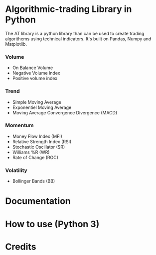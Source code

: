 # Algorithmic-trading Library in Python

The AT library is a python library than can be used to create trading algorithems using technical indicators. It's built on Pandas, Numpy and Matplotlib.
### Volume
   * On Balance Volume
   * Negative Volume Index
   * Positive volume index
### Trend
   * Simple Moving Average
   * Exponentiel Moving Average
   * Moving Average Convergence Divergence (MACD)
   
### Momentum
   * Money Flow Index (MFI)
   * Relative Strength Index (RSI)
   * Stochastic Oscillator (SR)
   * Williams %R (WR)
   * Rate of Change (ROC)
### Volatility
   * Bollinger Bands (BB)
   
   
# Documentation


# How to use (Python 3)



# Credits
